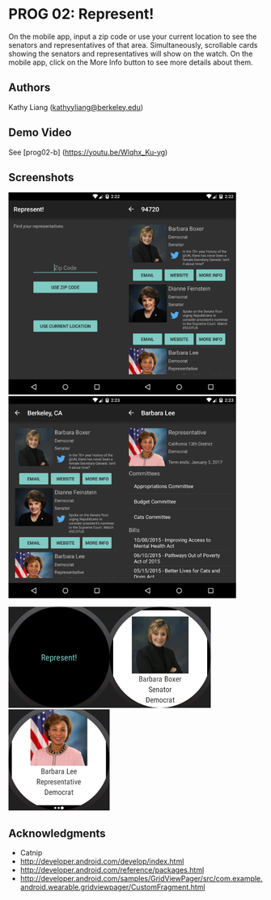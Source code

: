 # PROG 02: Represent!

On the mobile app, input a zip code or use your current location to see the senators and representatives of that area. Simultaneously, scrollable cards showing the senators and representatives will show on the watch. On the mobile app, click on the More Info button to see more details about them.

## Authors

Kathy Liang ([kathyyliang@berkeley.edu](mailto:kathyyliang@berkeley.edu))

## Demo Video

See [prog02-b] (https://youtu.be/Wlqhx_Ku-yg)

## Screenshots

<img src="screenshots/device-2016-03-04-232226.png" height="400" alt="Screenshot"/><img src="screenshots/device-2016-03-04-232254.png" height="400" alt="Screenshot"/><img src="screenshots/device-2016-03-04-232315.png" height="400" alt="Screenshot"/><img src="screenshots/device-2016-03-04-232336.png" height="400" alt="Screenshot"/>

<img src="screenshots/device-2016-03-04-232358.png" height="200" alt="Screenshot"/><img src="screenshots/device-2016-03-04-232506.png" height="200" alt="Screenshot"/><img src="screenshots/device-2016-03-04-232507.png" height="200" alt="Screenshot"/>

## Acknowledgments

* Catnip
* http://developer.android.com/develop/index.html
* http://developer.android.com/reference/packages.html
* http://developer.android.com/samples/GridViewPager/src/com.example.android.wearable.gridviewpager/CustomFragment.html
